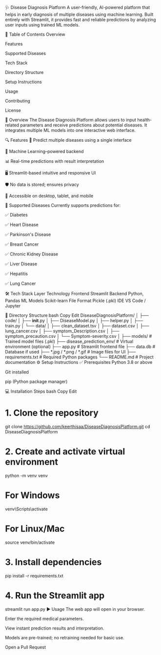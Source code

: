 🩺 Disease Diagnosis Platform
A user-friendly, AI-powered platform that helps in early diagnosis of multiple diseases using machine learning. Built entirely with Streamlit, it provides fast and reliable predictions by analyzing user inputs using trained ML models.

📌 Table of Contents
Overview

Features

Supported Diseases

Tech Stack

Directory Structure

Setup Instructions

Usage

Contributing

License

🚀 Overview
The Disease Diagnosis Platform allows users to input health-related parameters and receive predictions about potential diseases. It integrates multiple ML models into one interactive web interface.

🔍 Features
🔬 Predict multiple diseases using a single interface

🧠 Machine Learning–powered backend

📊 Real-time predictions with result interpretation

🖥️ Streamlit-based intuitive and responsive UI

🛡️ No data is stored; ensures privacy

📱 Accessible on desktop, tablet, and mobile

🧪 Supported Diseases
Currently supports predictions for:

✅ Diabetes

✅ Heart Disease

✅ Parkinson's Disease

✅ Breast Cancer

✅ Chronic Kidney Disease

✅ Liver Disease

✅ Hepatitis

✅ Lung Cancer

🛠️ Tech Stack
Layer	Technology
Frontend	Streamlit
Backend	Python, Pandas
ML Models	Scikit-learn
File Format	Pickle (.pkl)
IDE	VS Code / Jupyter

📁 Directory Structure
bash
Copy
Edit
DiseaseDiagnosisPlatform/
│
├── code/
│   ├── __init__.py
│   ├── DiseaseModel.py
│   ├── helper.py
│   ├── train.py
│   └── data/
│       ├── clean_dataset.tsv
│       ├── dataset.csv
│       ├── lung_cancer.csv
│       ├── symptom_Description.csv
│       ├── symptom_precaution.csv
│       └── Symptom-severity.csv
│
├── models/                  # Trained model files (.pkl)
├── disease_prediction_env/ # Virtual environment (optional)
├── app.py                  # Streamlit frontend file
├── data.db                 # Database if used
├── *.jpg / *.png / *.gif   # Image files for UI
├── requirements.txt        # Required Python packages
└── README.md               # Project documentation
⚙️ Setup Instructions
✅ Prerequisites
Python 3.8 or above

Git installed

pip (Python package manager)

💻 Installation Steps
bash
Copy
Edit
# 1. Clone the repository
git clone https://github.com/keerthisaa/DiseaseDiagnosisPlatform.git
cd DiseaseDiagnosisPlatform

# 2. Create and activate virtual environment
python -m venv venv
# For Windows
venv\Scripts\activate
# For Linux/Mac
source venv/bin/activate

# 3. Install dependencies
pip install -r requirements.txt

# 4. Run the Streamlit app
streamlit run app.py
▶️ Usage
The web app will open in your browser.

Enter the required medical parameters.

View instant prediction results and interpretation.

Models are pre-trained; no retraining needed for basic use.


Open a Pull Request

